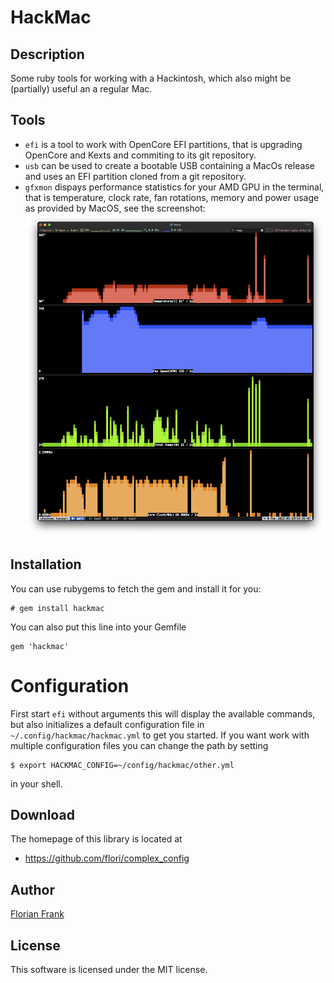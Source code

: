 # HackMac

## Description

Some ruby tools for working with a Hackintosh, which also might be (partially)
useful an a regular Mac.

## Tools

 - `efi` is a tool to work with OpenCore EFI partitions, that is upgrading
   OpenCore and Kexts and commiting to its git repository.
 - `usb` can be used to create a bootable USB containing a MacOs release and
   uses an EFI partition cloned from a git repository.
 - `gfxmon` dispays performance statistics for your AMD GPU in the terminal,
   that is temperature, clock rate, fan rotations, memory and power usage as
   provided by MacOS, see the screenshot:
   ![gfxmon Screenshot](./img/gfxmon.png "gfxmon Screenshot")


## Installation

You can use rubygems to fetch the gem and install it for you:

    # gem install hackmac

You can also put this line into your Gemfile

    gem 'hackmac'

# Configuration

First start `efi` without arguments this will display the available commands,
but also initializes a default configuration file in
`~/.config/hackmac/hackmac.yml` to get you started. If you want work with
multiple configuration files you can change the path by setting

```
$ export HACKMAC_CONFIG=~/config/hackmac/other.yml
```

in your shell.

## Download

The homepage of this library is located at

* https://github.com/flori/complex_config

## Author

[Florian Frank](mailto:flori@ping.de)

## License

This software is licensed under the MIT license.
